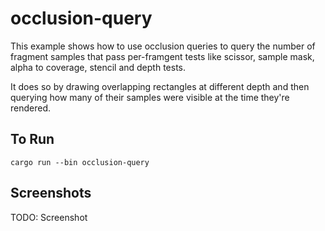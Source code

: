 # occlusion-query

This example shows how to use occlusion queries to query the number of fragment samples that pass per-framgent tests like scissor, sample mask, alpha to coverage, stencil and depth tests.

It does so by drawing overlapping rectangles at different depth and then querying how many of their samples were visible at the time they're rendered.


## To Run

```
cargo run --bin occlusion-query
```

## Screenshots

TODO: Screenshot